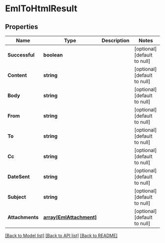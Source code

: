 # EmlToHtmlResult

## Properties
Name | Type | Description | Notes
------------ | ------------- | ------------- | -------------
**Successful** | **boolean** |  | [optional] [default to null]
**Content** | **string** |  | [optional] [default to null]
**Body** | **string** |  | [optional] [default to null]
**From** | **string** |  | [optional] [default to null]
**To** | **string** |  | [optional] [default to null]
**Cc** | **string** |  | [optional] [default to null]
**DateSent** | **string** |  | [optional] [default to null]
**Subject** | **string** |  | [optional] [default to null]
**Attachments** | [**array[EmlAttachment]**](EmlAttachment.md) |  | [optional] [default to null]

[[Back to Model list]](../README.md#documentation-for-models) [[Back to API list]](../README.md#documentation-for-api-endpoints) [[Back to README]](../README.md)


